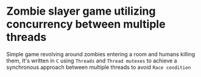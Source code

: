 # Zombie slayer game utilizing concurrency between multiple threads

Simple game revolving around zombies entering a room and humans killing them, It's written in `C` using `Threads` and `Thread mutexes` to achieve a synchronous approach between multiple threads to avoid `Race condition`
